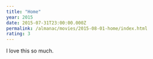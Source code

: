 ```yaml
---
title: "Home"
year: 2015
date: 2015-07-31T23:00:00.000Z
permalink: /almanac/movies/2015-08-01-home/index.html
rating: 3
---
```


I love this so much.